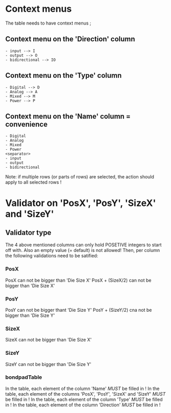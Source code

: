 # Context menus
The table needs to have context menus ;

## Context menu on the 'Direction' column 
    - input --> I
    - output --> O
    - bidirectional --> IO
    
## Context menu on the 'Type' column
    - Digital --> D
    - Analog --> A
    - Mixed --> M
    - Power --> P
    
## Context menu on the 'Name' column = convenience
    - Digital
    - Analog
    - Mixed
    - Power
    <separator>
    - input
    - output
    - bidirectional
    
Note: if multiple rows (or parts of rows) are selected, the action should
apply to all selected rows !

# Validator on 'PosX', 'PosY', 'SizeX' and 'SizeY'

## Validator type
The 4 above mentioned columns can only hold POSETIVE integers to start off with.
Also an empty value (= default) is not allowed!
Then, per column the following validations need to be satified:

### PosX
PosX can not be bigger than 'Die Size X'
PosX + (SizeX/2) can not be bigger than 'Die Size X'

### PosY
PosY can not be bigger thant 'Die Size Y'
PosY + (SizeY/2) cna not be bigger than 'Die Size Y'

### SizeX
SizeX can not be bigger than 'Die Size X'

### SizeY
SizeY can not be bigger than 'Die Size Y'


### bondpadTable
In the table, each element of the column 'Name' *MUST* be filled in !
In the table, each element of the columns 'PosX', 'PosY', 'SizeX' and 'SizeY' *MUST* be filled in !
In the table, each element of the column 'Type' *MUST* be filled in !
In the table, each element of the column 'Direction' *MUST* be filled in !
